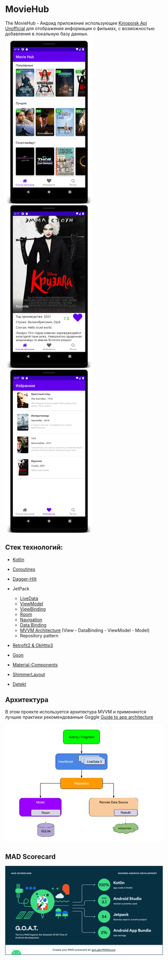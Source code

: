 # MovieHub
The MovieHub - Андоид приложение использующее [Kinopoisk Api Unofficial](https://kinopoiskapiunofficial.tech/) для отображения информации о фильмах, с возможностью добавления в локальную базу данных.

<img src = "sprites/screen_main.png" width ="280" /> <img src = "sprites/screen_film.png" width ="280" /> <img src = "sprites/screen_favourites.png" width ="280" /> 

## Стек технологий:

- [Kotlin](https://kotlinlang.org/)
- [Coroutines](https://kotlinlang.org/docs/reference/coroutines-overview.html) 
- [Dagger-Hilt](https://developer.android.com/training/dependency-injection/hilt-android)
- JetPack

  - [LiveData](https://developer.android.com/topic/libraries/architecture/livedata) 
  - [ViewModel](https://developer.android.com/topic/libraries/architecture/viewmodel) 
  - [ViewBinding](https://developer.android.com/topic/libraries/view-binding)
  - [Room](https://developer.android.com/topic/libraries/architecture/room)
  - [Navigation](https://developer.android.com/guide/navigation/navigation-getting-started)
  - [Data Binding](https://developer.android.com/topic/libraries/data-binding)
  - [MVVM Architecture]() (View - DataBinding - ViewModel - Model)
  - Repository pattern
- [Retrofit2 & OkHttp3](https://github.com/square/retrofit)
- [Gson](https://github.com/google/gson)
- [Material-Components](https://github.com/material-components/material-components-android)
- [ShimmerLayout](http://facebook.github.io/shimmer-android/)
- [Detekt](https://detekt.github.io/detekt/)

## Архитектура

В этом проекте используется архитектура MVVM и применяются лучшие практики рекомендованные Goggle [Guide to app architecture](https://developer.android.com/jetpack/guide)

![](sprites/arch.png)
## MAD Scorecard
[<img src="sprites/summary.png">](https://madscorecard.withgoogle.com/scorecards/3695588758/)
